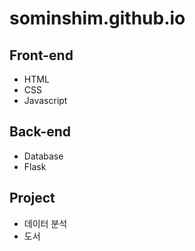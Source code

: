 # sominshim.github.io

## Front-end
- HTML
- CSS
- Javascript

## Back-end
- Database
- Flask

## Project
- 데이터 분석
- 도서 
